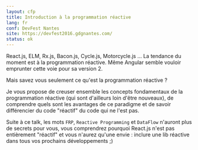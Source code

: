 ```yaml
---
layout: cfp
title: Introduction à la programmation réactive
lang: fr
conf: DevFest Nantes
site: https://devfest2016.gdgnantes.com/
status: ok
---
```


React.js, ELM, Rx.js, Bacon.js, Cycle.js, Motorcycle.js ... La tendance du moment est à la programmation réactive.
Même Angular semble vouloir emprunter cette voie pour sa version 2.

Mais savez vous seulement ce qu'est la programmation réactive ?

Je vous propose de creuser ensemble les concepts fondamentaux de la programmation réactive (qui sont d'ailleurs loin d'être nouveaux), de comprendre quels sont les avantages de ce paradigme et de savoir différencier du code "réactif" du code qui ne l'est pas.

Suite à ce talk, les mots `FRP`, `Reactive Programming` et `DataFlow` n'auront plus de secrets pour vous, vous comprendrez pourquoi React.js n'est pas entièrement "réactif" et vous n'aurez qu'une envie : inclure une lib réactive dans tous vos prochains développements ;)
